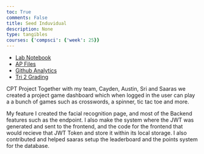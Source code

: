 ```yaml
---
toc: True
comments: False
title: Seed Induvidual
description: None
type: tangibles
courses: {'compsci': {'week': 25}}
---
```


- [Lab Notebook](https://cdn.discordapp.com/attachments/957882131206520843/1217684115789451356/image.png?ex=6604ebb4&is=65f276b4&hm=a16f891f4fe81ad83c816cdcdb542b13186c6dcb749118bf7820fb50159a64f4&)
- [AP Files](https://raw.githubusercontent.com/srivaidyas/student2.0/d585a0547c5a18a35f511e2c477d8bdd4978d372/images/Screenshot%202024-03-07%20at%209.22.40%E2%80%AFPM.png)
- [Github Analytics](https://cdn.discordapp.com/attachments/957882131206520843/1217684497391292457/image.png?ex=6604ec0f&is=65f2770f&hm=97ae925ec1a4201ec2b51b3b75c9bb989332dabe629dbe72b0d5566ae25e60a2&)
- [Tri 2 Grading](https://cdn.discordapp.com/attachments/957882131206520843/1217684682259300372/image.png?ex=6604ec3b&is=65f2773b&hm=1a348a3b868fa6e632fb3b7ec5515aea19ee9d24f0aeeb729bb74569fa000952&)


CPT Project
Together with my team, Cayden, Austin, Sri and Saaras we created a project game dashboard which when logged in the user can play a a bunch of games such as crosswords, a spinner, tic tac toe and more.

My feature
I created the facial recognition page, and most of the Backend features such as the endpoint. I also make the system where the JWT was generated and sent to the frontend, and the code for the frontend that would recieve that JWT Token and store it within its local storage. I also contributed and helped saaras setup the leaderboard and the points system for the database.
